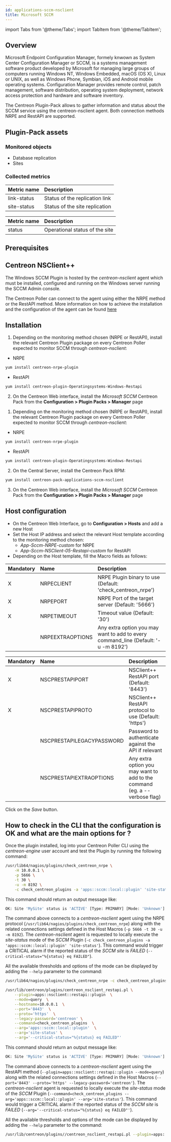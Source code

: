 ```yaml
---
id: applications-sccm-nsclient
title: Microsoft SCCM
---
```

import Tabs from '@theme/Tabs';
import TabItem from '@theme/TabItem';


## Overview

Microsoft Endpoint Configuration Manager, formely knwown as System Center Configuration 
Manager or SCCM, is a systems management software product developed by Microsoft for 
managing large groups of computers running Windows NT, Windows Embedded, macOS (OS X), 
Linux or UNIX, as well as Windows Phone, Symbian, iOS and Android mobile operating systems. 
Configuration Manager provides remote control, patch management, software distribution, 
operating system deployment, network access protection and hardware and software inventory.

The Centreon Plugin-Pack allows to gather information and status about the SCCM 
service using the centreon-nsclient agent. Both connection methods NRPE and RestAPI 
are supported.

## Plugin-Pack assets

### Monitored objects

* Database replication
* Sites 

### Collected metrics

<Tabs groupId="sync">
<TabItem value="database-replication-status" label="database-replication-status">

| Metric name              | Description                    |
| :----------------------- | :----------------------------- |
| link-status              | Status of the replication link |
| site-status              | Status of the site replication |

</TabItem>
<TabItem value="site-status" label="site-status">

| Metric name                 | Description                    |
| :-------------------------- | :----------------------------- |
| status                      | Operational status of the site |

</TabItem>
</Tabs>

## Prerequisites 

## Centreon NSClient++

The Windows SCCM Plugin is hosted by the *centreon-nsclient* agent which must be 
installed, configured and running on the Windows server running the SCCM Admin console. 

The Centreon Poller can connect to the agent using either the NRPE method or the 
RestAPI method. More information on how to achieve the installation and the configuration 
of the agent can be found [here](../tutorials/centreon-nsclient-tutorial)

## Installation

<Tabs groupId="sync">
<TabItem value="Online IMP Licence & IT-100 Editions" label="Online IMP Licence & IT-100 Editions">

1. Depending on the monitoring method chosen (NRPE or RestAPI), install the relevant Centreon Plugin package on every Centreon
Poller expected to monitor SCCM through *centreon-nsclient*:

* NRPE

```bash
yum install centreon-nrpe-plugin
```

* RestAPI

```bash
yum install centreon-plugin-Operatingsystems-Windows-Restapi
```

2. On the Centreon Web interface, install the *Microsoft SCCM* Centreon Pack from the **Configuration > Plugin Packs > Manager** page

</TabItem>
<TabItem value="Offline IMP License" label="Offline IMP License">

1. Depending on the monitoring method chosen (NRPE or RestAPI), install the relevant Centreon Plugin package on every Centreon
Poller expected to monitor SCCM through *centreon-nsclient*:

* NRPE

```bash
yum install centreon-nrpe-plugin
```

* RestAPI

```bash
yum install centreon-plugin-Operatingsystems-Windows-Restapi
```

2. On the Central Server, install the Centreon Pack RPM:

```bash
yum install centreon-pack-applications-sccm-nsclient
```

3. On the Centreon Web interface, install the *Microsoft SCCM* Centreon Pack from the **Configuration > Plugin Packs > Manager** page

</TabItem>
</Tabs>

## Host configuration 

* On the Centreon Web Interface, go to **Configuration > Hosts** and add a new Host
* Set the Host IP address and select the relevant Host template according to the monitoring method chosen:
    * *App-Sccm-NRPE-custom* for NRPE
    * *App-Sccm-NSClient-05-Restapi-custom* for RestAPI
* Depending on the Host template, fill the Macro fields as follows:

<Tabs groupId="sync">
<TabItem value="App-Sccm-NRPE-custom" label="App-Sccm-NRPE-custom">

| Mandatory | Name             | Description                                                                         |
|:----------|:-----------------|:------------------------------------------------------------------------------------|
| X         | NRPECLIENT       | NRPE Plugin binary to use (Default: 'check_centreon_nrpe')                          |
| X         | NRPEPORT         | NRPE Port of the target server (Default: '5666')                                    |
| X         | NRPETIMEOUT      | Timeout value (Default: '30')                                                       |
|           | NRPEEXTRAOPTIONS | Any extra option you may want to add to every command\_line (Default: '-u -m 8192') |

</TabItem>
<TabItem value="App-Sccm-NSClient-05-Restapi-custom" label="App-Sccm-NSClient-05-Restapi-custom">

| Mandatory | Name                      | Description                                                                |
|:----------|:--------------------------|:-------------------------------------------------------------------------- |
| X         | NSCPRESTAPIPORT           | NSClient++ RestAPI port (Default: '8443')                                  |
| X         | NSCPRESTAPIPROTO          | NSClient++ RestAPI protocol to use (Default: 'https')                      |
|           | NSCPRESTAPILEGACYPASSWORD | Password to authenticate against the API if relevant                       |
|           | NSCPRESTAPIEXTRAOPTIONS   | Any extra option you may want to add to the command (eg. a --verbose flag) |

</TabItem>
</Tabs>

Click on the *Save* button.

## How to check in the CLI that the configuration is OK and what are the main options for ?

Once the plugin installed, log into your Centreon Poller CLI using the *centreon-engine* 
user account and test the Plugin by running the following command:

<Tabs groupId="sync">
<TabItem value="NRPE" label="NRPE">

```bash
/usr/lib64/nagios/plugins/check_centreon_nrpe \
    -H 10.0.0.1 \
    -p 5666 \
    -t 30 \
    -u -m 8192 \
    -c check_centreon_plugins -a 'apps::sccm::local::plugin' 'site-status' '--critical-status="%{status} eq FAILED"'
```

This command should return an output message like:

```bash
OK: Site 'MySite' status is 'ACTIVE' [Type: PRIMARY] [Mode: 'Unknown'] |
```

The command above connects to a *centreon-nsclient* agent using the NRPE protocol (```/usr/lib64/nagios/plugins/check_centreon_nrpe```) along with
the related connections settings defined in the Host Macros (```-p 5666 -t 30 -u -m 8192```).
The *centreon-nsclient* agent is requested to locally execute the *site-status* mode of the *SCCM* Plugin
(```-c check_centreon_plugins -a 'apps::sccm::local::plugin' 'site-status'```).
This command would trigger a CRITICAL alarm if the reported status of the *SCCM site* is *FAILED* (```--critical-status="%{status} eq FAILED"```).

All the available thresholds and options of the mode can be displayed by adding the  ```--help``` 
parameter to the command:

```bash
/usr/lib64/nagios/plugins/check_centreon_nrpe -c check_centreon_plugins -a 'apps::sccm::local::plugin' 'site-status' '--help'
```

</TabItem>
<TabItem value="RestAPI" label="RestAPI">

```bash
/usr/lib/centreon/plugins/centreon_nsclient_restapi.pl \
    --plugin=apps::nsclient::restapi::plugin  \
    --mode=query  \
    --hostname=10.0.0.1  \
    --port='8443'  \
    --proto='https'  \
    --legacy-password='centreon' \
    --command=check_centreon_plugins  \
    --arg='apps::sccm::local::plugin'  \
    --arg='site-status' \
    --arg='--critical-status="%{status} eq FAILED"'

```
This command should return an output message like:

```bash
OK: Site 'MySite' status is 'ACTIVE' [Type: PRIMARY] [Mode: 'Unknown'] |
```

The command above connects to a *centreon-nsclient* agent using the RestAPI method (```--plugin=apps::nsclient::restapi::plugin --mode=query```) 
along with the related connections settings defined in the Host Macros (```--port='8443' --proto='https' --legacy-password='centreon'```).
The *centreon-nsclient* agent is requested to locally execute the *site-status* mode of the *SCCM* Plugin
(```--command=check_centreon_plugins --arg='apps::sccm::local::plugin' --arg='site-status'```).
This command would trigger a CRITICAL alarm if the reported status of the *SCCM site* is *FAILED* (```--arg='--critical-status="%{status} eq FAILED"'```).

All the available thresholds and options of the mode can be displayed by adding the  ```--help``` 
parameter to the command:

```bash
/usr/lib/centreon/plugins//centreon_nsclient_restapi.pl --plugin=apps::nsclient::restapi::plugin --mode=query --command=check_centreon_plugins --arg='apps::sccm::local::plugin' --arg='site-status' --arg='--help'
```

</TabItem>
</Tabs>
